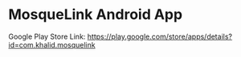 # MosqueLink Android App

Google Play Store Link:
https://play.google.com/store/apps/details?id=com.khalid.mosquelink
